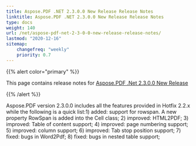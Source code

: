 ```yaml
---
title: Aspose.PDF .NET 2.3.0.0 New Release Release Notes
linktitle: Aspose.PDF .NET 2.3.0.0 New Release Release Notes
type: docs
weight: 140
url: /net/aspose-pdf-net-2-3-0-0-new-release-release-notes/
lastmod: "2020-12-16"
sitemap:
    changefreq: "weekly"
    priority: 0.7
---
```


{{% alert color="primary" %}} 

This page contains release notes for [Aspose.PDF .Net 2.3.0.0 New Release](http://www.aspose.com/downloads/pdf/net/new-releases/aspose.pdf-.net-2.3.0.0-new-release/)

{{% /alert %}} 

Aspose.PDF version 2.3.0.0 includes all the features provided in Hotfix 2.2.x while the following is a quick list:1) added: support for rowspan. A new property RowSpan is added into the Cell class; 2) improved: HTML2PDF; 3) improved: Table of content support; 4) improved: page numbering support; 5) improved: column support; 6) improved: Tab stop position support; 7) fixed: bugs in Word2Pdf; 8) fixed: bugs in nested table support;

